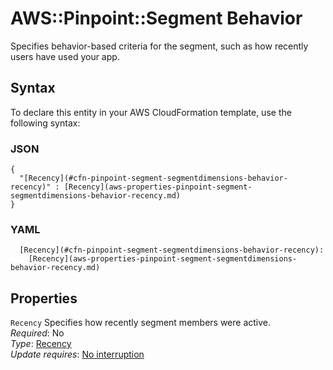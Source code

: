 # AWS::Pinpoint::Segment Behavior<a name="aws-properties-pinpoint-segment-segmentdimensions-behavior"></a>

Specifies behavior\-based criteria for the segment, such as how recently users have used your app\.

## Syntax<a name="aws-properties-pinpoint-segment-segmentdimensions-behavior-syntax"></a>

To declare this entity in your AWS CloudFormation template, use the following syntax:

### JSON<a name="aws-properties-pinpoint-segment-segmentdimensions-behavior-syntax.json"></a>

```
{
  "[Recency](#cfn-pinpoint-segment-segmentdimensions-behavior-recency)" : [Recency](aws-properties-pinpoint-segment-segmentdimensions-behavior-recency.md)
}
```

### YAML<a name="aws-properties-pinpoint-segment-segmentdimensions-behavior-syntax.yaml"></a>

```
  [Recency](#cfn-pinpoint-segment-segmentdimensions-behavior-recency): 
    [Recency](aws-properties-pinpoint-segment-segmentdimensions-behavior-recency.md)
```

## Properties<a name="aws-properties-pinpoint-segment-segmentdimensions-behavior-properties"></a>

`Recency`  <a name="cfn-pinpoint-segment-segmentdimensions-behavior-recency"></a>
Specifies how recently segment members were active\.  
*Required*: No  
*Type*: [Recency](aws-properties-pinpoint-segment-segmentdimensions-behavior-recency.md)  
*Update requires*: [No interruption](https://docs.aws.amazon.com/AWSCloudFormation/latest/UserGuide/using-cfn-updating-stacks-update-behaviors.html#update-no-interrupt)